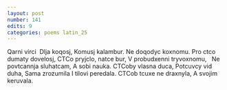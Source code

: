 ```yaml
---
layout: post
number: 141
edits: 9
categories: poems latin_25
---
```


Qarni virci 
Dlja koqosj,
Komusj kalambur. 
Ne doqodyc koxnomu. 
Pro ctco dumaty dovelosj, 
CTCo pryjclo, natce bur, 
V probudxenni tryvoxnomu,
 
Ne povtcannja sluhatcam, 
A sobi nauka. 
CTCoby vlasna duca,
Potcuvcy vid duha, 
Sama zrozumila 
I tilovi peredala.
CTCob tcuxe ne draxnyla,
A svojim keruvala.

